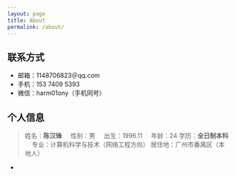 ```yaml
---
layout: page
title: About
permalink: /about/
---
```

## 联系方式
- 邮箱：1148706823＠qq.com
- 手机：153 7409 5393
- 微信：harm01ony（手机同号）
## 个人信息
> 姓名：**陈汉锋** &nbsp; &nbsp; 性别：男 &nbsp; &nbsp; 出生：1996.11 &nbsp; &nbsp; 年龄：24
> 学历：**全日制本科** &nbsp; &nbsp; 专业：计算机科学与技术（网络工程方向）
> 居住地：广州市番禺区（本地人）
- 
<!--stackedit_data:
eyJoaXN0b3J5IjpbLTUxNTkyNzIzMiwtODU4OTIxNTNdfQ==
-->